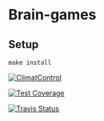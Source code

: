 # Brain-games

## Setup
`make install`

[![ClimatControl](https://api.codeclimate.com/v1/badges/067a05598715cf095230/maintainability)](https://codeclimate.com/github/Yorickov/brain-games/maintainability)

[![Test Coverage](https://api.codeclimate.com/v1/badges/067a05598715cf095230/test_coverage)](https://codeclimate.com/github/Yorickov/brain-games/test_coverage)

[![Travis Status](https://travis-ci.org/Yorickov/brain-games.svg?branch=master)](https://travis-ci.org/Yorickov/project-lvl1-s160)
